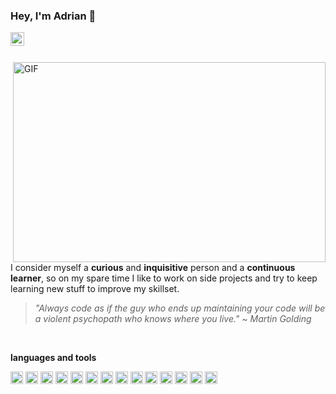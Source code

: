 ### Hey, I'm Adrian <g-emoji class="g-emoji" alias="wave" fallback-src="https://github.githubassets.com/images/icons/emoji/unicode/1f44b.png">👋</g-emoji>
<a href="https://www.linkedin.com/in/adrian-sinko-755366173/">
  <img align="left" width="22px" src="https://raw.githubusercontent.com/peterthehan/peterthehan/master/assets/linkedin.svg" />
</a>

<br /><br />

<img align="right" alt="GIF" src="https://media1.giphy.com/media/qgQUggAC3Pfv687qPC/giphy.gif?cid=ecf05e478pzxsc1s9jjt9aokfwzr0mw0z8f9etnfoseprkk4&rid=giphy.gif&ct=g" width="500" height="320" />

<p>
	
I consider myself a **curious** and **inquisitive** person and a **continuous learner**, so on my spare time I like to work on side projects and try to keep learning new stuff to improve my skillset.
</p>
	
> _"Always code as if the guy who ends up maintaining your code will be a violent psychopath who knows where you live." ~ Martin Golding_

<br />

**languages and tools**  

<p>
<img height="20" src="https://img.shields.io/badge/HTML5-E34F26?style=for-the-badge&logo=html5&logoColor=white">
<img height="20" src="https://img.shields.io/badge/CSS3-1572B6?style=for-the-badge&logo=css3&logoColor=white">
<img height="20" src="https://img.shields.io/badge/Sass-CC6699?style=for-the-badge&logo=sass&logoColor=white">
<img height="20" src="https://img.shields.io/badge/JavaScript-323330?style=for-the-badge&logo=javascript&logoColor=F7DF1E">
<img height="20" src="https://img.shields.io/badge/Vue.js-35495E?style=for-the-badge&logo=vue.js&logoColor=4FC08Dr">
<img height="20" src="https://img.shields.io/badge/PHP-777BB4?style=for-the-badge&logo=php&logoColor=white">
<img height="20" src="https://img.shields.io/badge/Laravel-FF2D20?style=for-the-badge&logo=laravel&logoColor=white">
<img height="20" src="https://img.shields.io/badge/MySQL-00000F?style=for-the-badge&logo=mysql&logoColor=white">
<img height="20" src="https://img.shields.io/badge/Git-F05032?style=for-the-badge&logo=git&logoColor=white">
<img height="20" src="https://img.shields.io/badge/Postman-FF6C37?style=for-the-badge&logo=Postman&logoColor=white">
<img height="20" src="https://img.shields.io/badge/-PHPStorm-181717?style=for-the-badge&logo=phpstorm&logoColor=white">
<img height="20" src="https://img.shields.io/badge/WebStorm-000000?style=for-the-badge&logo=WebStorm&logoColor=white">
<img height="20" src="https://img.shields.io/badge/Figma-F24E1E?style=for-the-badge&logo=figma&logoColor=white">
<img height="20" src="https://img.shields.io/badge/Adobe%20XD-470137?style=for-the-badge&logo=Adobe%20XD&logoColor=#FF61F6">
</p>


<!--
**sitefuture/sitefuture** is a ✨ _special_ ✨ repository because its `README.md` (this file) appears on your GitHub profile.

Here are some ideas to get you started:

- 🔭 I’m currently working on ...
- 🌱 I’m currently learning ...
- 👯 I’m looking to collaborate on ...
- 🤔 I’m looking for help with ...
- 💬 Ask me about ...
- 📫 How to reach me **adrians26107@gmail.com**
- 😄 Pronouns: ...
- ⚡ Fun fact: ...
-->
